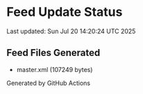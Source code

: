 # Feed Update Status
Last updated: Sun Jul 20 14:20:24 UTC 2025

## Feed Files Generated
- master.xml (107249 bytes)

Generated by GitHub Actions
